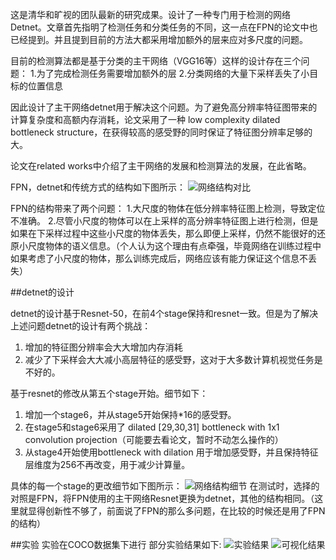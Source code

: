 这是清华和旷视的团队最新的研究成果。设计了一种专门用于检测的网络Detnet。文章首先指明了检测任务和分类任务的不同，这一点在FPN的论文中也已经提到。并且提到目前的方法大都采用增加额外的层来应对多尺度的问题。

目前的检测算法都是基于分类的主干网络（VGG16等）这样的设计存在三个问题：
1.为了完成检测任务需要增加额外的层
2.分类网络的大量下采样丢失了小目标的位置信息

因此设计了主干网络detnet用于解决这个问题。为了避免高分辨率特征图带来的计算复杂度和高额内存消耗，论文采用了一种 low complexity dilated bottleneck structure，在获得较高的感受野的同时保证了特征图分辨率足够的大。

论文在related works中介绍了主干网络的发展和检测算法的发展，在此省略。

FPN，detnet和传统方式的结构如下图所示：
![网络结构对比](http://upload-images.jianshu.io/upload_images/11609151-4f2a698526e6b8fa.png?imageMogr2/auto-orient/strip%7CimageView2/2/w/1240)

FPN的结构带来了两个问题：
1.大尺度的物体在低分辨率特征图上检测，导致定位不准确。
2.尽管小尺度的物体可以在上采样的高分辨率特征图上进行检测，但是如果在下采样过程中这些小尺度的物体丢失，那么即便上采样，仍然不能很好的还原小尺度物体的语义信息。（个人认为这个理由有点牵强，毕竟网络在训练过程中如果考虑了小尺度的物体，那么训练完成后，网络应该有能力保证这个信息不丢失）

##detnet的设计

detnet的设计基于Resnet-50，在前4个stage保持和resnet一致。但是为了解决上述问题detnet的设计有两个挑战：
1. 增加的特征图分辨率会大大增加内存消耗
2. 减少了下采样会大大减小高层特征的感受野，这对于大多数计算机视觉任务是不好的。

基于resnet的修改从第五个stage开始。细节如下：
1. 增加一个stage6，并从stage5开始保持*16的感受野。
2. 在stage5和stage6采用了 dilated [29,30,31] bottleneck with 1x1 convolution projection（可能要去看论文，暂时不动怎么操作的）
3. 从stage4开始使用bottleneck with dilation 用于增加感受野，并且保持特征层维度为256不再改变，用于减少计算量。

具体的每一个stage的更改细节如下图所示：
![网络结构细节](http://upload-images.jianshu.io/upload_images/11609151-44e07a7f03c1ea22.png?imageMogr2/auto-orient/strip%7CimageView2/2/w/1240)
在测试时，选择的对照是FPN，将FPN使用的主干网络Resnet更换为detnet，其他的结构相同。（这里就显得创新性不够了，前面说了FPN的那么多问题，在比较的时候还是用了FPN的结构）

##实验
实验在COCO数据集下进行
部分实验结果如下:
![实验结果](https://upload-images.jianshu.io/upload_images/11609151-76ef35a51377c168.png?imageMogr2/auto-orient/strip%7CimageView2/2/w/1240)
![可视化结果](https://upload-images.jianshu.io/upload_images/11609151-541c0697a4ec9060.png?imageMogr2/auto-orient/strip%7CimageView2/2/w/1240)





